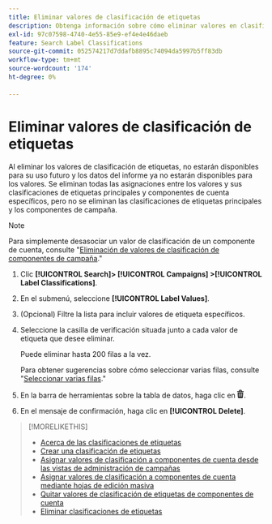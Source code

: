 ```yaml
---
title: Eliminar valores de clasificación de etiquetas
description: Obtenga información sobre cómo eliminar valores en clasificaciones de etiquetas.
exl-id: 97c07598-4740-4e55-85e9-ef4e4e46daeb
feature: Search Label Classifications
source-git-commit: 052574217d7ddafb8895c74094da5997b5ff83db
workflow-type: tm+mt
source-wordcount: '174'
ht-degree: 0%

---
```


# Eliminar valores de clasificación de etiquetas

Al eliminar los valores de clasificación de etiquetas, no estarán disponibles para su uso futuro y los datos del informe ya no estarán disponibles para los valores. Se eliminan todas las asignaciones entre los valores y sus clasificaciones de etiquetas principales y componentes de cuenta específicos, pero no se eliminan las clasificaciones de etiquetas principales y los componentes de campaña.

>[!NOTE]
>
>Para simplemente desasociar un valor de clasificación de un componente de cuenta, consulte &quot;[Eliminación de valores de clasificación de componentes de campaña](classification-values-remove.md).&quot;

1. Clic **[!UICONTROL Search]> [!UICONTROL Campaigns] >[!UICONTROL Label Classifications]**.

1. En el submenú, seleccione **[!UICONTROL Label Values]**.

1. (Opcional) Filtre la lista para incluir valores de etiqueta específicos.

1. Seleccione la casilla de verificación situada junto a cada valor de etiqueta que desee eliminar.

   Puede eliminar hasta 200 filas a la vez.

   Para obtener sugerencias sobre cómo seleccionar varias filas, consulte &quot;[Seleccionar varias filas](/help/search-social-commerce/common-tasks/navigation-editing-selection/multiple-rows-select.md).&quot;

1. En la barra de herramientas sobre la tabla de datos, haga clic en ![Eliminar](/help/search-social-commerce/assets/delete.png "Eliminar").

1. En el mensaje de confirmación, haga clic en **[!UICONTROL Delete]**.

>[!MORELIKETHIS]
>
>* [Acerca de las clasificaciones de etiquetas](classification-about.md)
>* [Crear una clasificación de etiquetas](classification-create.md)
>* [Asignar valores de clasificación a componentes de cuenta desde las vistas de administración de campañas](classification-values-assign-campaign-management.md)
>* [Asignar valores de clasificación a componentes de cuenta mediante hojas de edición masiva](classification-values-assign-bulksheets.md)
>* [Quitar valores de clasificación de etiquetas de componentes de cuenta](classification-values-remove.md)
>* [Eliminar clasificaciones de etiquetas](classification-delete.md)
